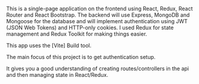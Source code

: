 This is a single-page application on the frontend using React, Redux, 
React Router and React Bootstrap. 
The backend will use Express, MongoDB and Mongoose for the database and will 
implement authentication using JWT (JSON Web Tokens) and HTTP-only cookies. 
I used Redux for state management and Redux Toolkit for making things easier.

This app uses the [Vite] Build tool. 

The main focus of this project is to get authentication setup. 

It gives you a good understanding of creating routes/controllers in the api and 
then managing state in React/Redux.